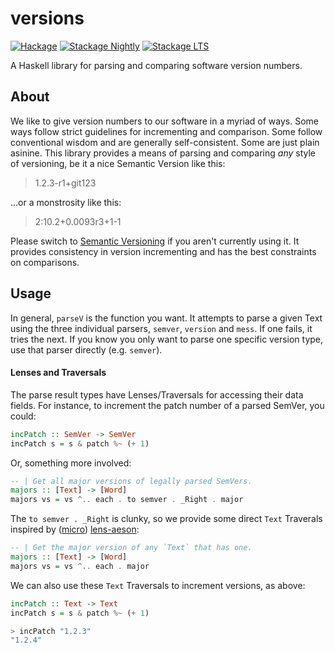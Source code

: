 versions
========

[![Hackage](https://img.shields.io/hackage/v/versions.svg?style=flat)](https://hackage.haskell.org/package/versions)
[![Stackage Nightly](http://stackage.org/package/versions/badge/nightly)](http://stackage.org/nightly/package/versions)
[![Stackage LTS](http://stackage.org/package/versions/badge/lts)](http://stackage.org/lts/package/versions)

A Haskell library for parsing and comparing software version numbers.

About
-----
We like to give version numbers to our software in a myriad of ways. Some
ways follow strict guidelines for incrementing and comparison. Some follow
conventional wisdom and are generally self-consistent. Some are just plain
asinine. This library provides a means of parsing and comparing *any* style
of versioning, be it a nice Semantic Version like this:

> 1.2.3-r1+git123

...or a monstrosity like this:

> 2:10.2+0.0093r3+1-1

Please switch to [Semantic Versioning](http://semver.org) if you aren't
currently using it. It provides consistency in version incrementing and has
the best constraints on comparisons.

Usage
-----
In general, `parseV` is the function you want. It attempts to parse a given
Text using the three individual parsers, `semver`, `version` and `mess`. If
one fails, it tries the next. If you know you only want to parse one
specific version type, use that parser directly (e.g. `semver`).

#### Lenses and Traversals
The parse result types have Lenses/Traversals for accessing their data
fields. For instance, to increment the patch number of a parsed SemVer, you
could:

```haskell
incPatch :: SemVer -> SemVer
incPatch s = s & patch %~ (+ 1)
```

Or, something more involved:

```haskell
-- | Get all major versions of legally parsed SemVers.
majors :: [Text] -> [Word]
majors vs = vs ^.. each . to semver . _Right . major
```

The `to semver . _Right` is clunky, so we provide some direct `Text`
Traverals inspired by
([micro](http://hackage.haskell.org/package/microlens-aeson))
[lens-aeson](http://hackage.haskell.org/package/lens-aeson):

```haskell
-- | Get the major version of any `Text` that has one.
majors :: [Text] -> [Word]
majors vs = vs ^.. each . major
```

We can also use these `Text` Traversals to increment versions, as above:

```haskell
incPatch :: Text -> Text
incPatch s = s & patch %~ (+ 1)

> incPatch "1.2.3"
"1.2.4"
```
